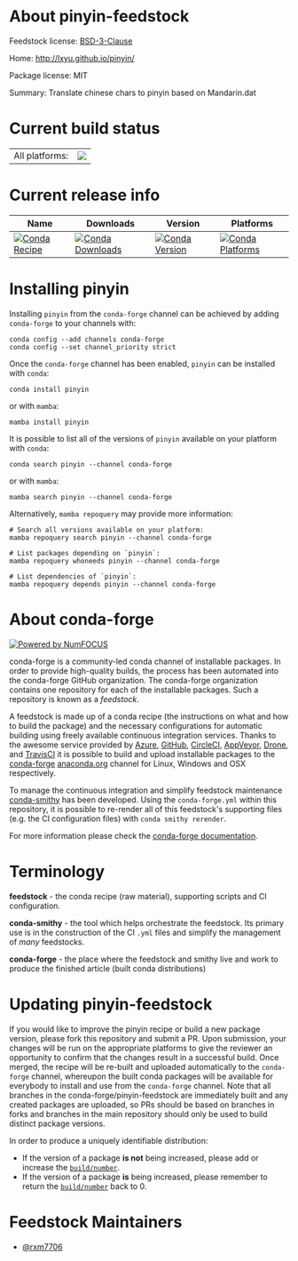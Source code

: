 About pinyin-feedstock
======================

Feedstock license: [BSD-3-Clause](https://github.com/conda-forge/pinyin-feedstock/blob/main/LICENSE.txt)

Home: http://lxyu.github.io/pinyin/

Package license: MIT

Summary: Translate chinese chars to pinyin based on Mandarin.dat

Current build status
====================


<table><tr><td>All platforms:</td>
    <td>
      <a href="https://dev.azure.com/conda-forge/feedstock-builds/_build/latest?definitionId=22554&branchName=main">
        <img src="https://dev.azure.com/conda-forge/feedstock-builds/_apis/build/status/pinyin-feedstock?branchName=main">
      </a>
    </td>
  </tr>
</table>

Current release info
====================

| Name | Downloads | Version | Platforms |
| --- | --- | --- | --- |
| [![Conda Recipe](https://img.shields.io/badge/recipe-pinyin-green.svg)](https://anaconda.org/conda-forge/pinyin) | [![Conda Downloads](https://img.shields.io/conda/dn/conda-forge/pinyin.svg)](https://anaconda.org/conda-forge/pinyin) | [![Conda Version](https://img.shields.io/conda/vn/conda-forge/pinyin.svg)](https://anaconda.org/conda-forge/pinyin) | [![Conda Platforms](https://img.shields.io/conda/pn/conda-forge/pinyin.svg)](https://anaconda.org/conda-forge/pinyin) |

Installing pinyin
=================

Installing `pinyin` from the `conda-forge` channel can be achieved by adding `conda-forge` to your channels with:

```
conda config --add channels conda-forge
conda config --set channel_priority strict
```

Once the `conda-forge` channel has been enabled, `pinyin` can be installed with `conda`:

```
conda install pinyin
```

or with `mamba`:

```
mamba install pinyin
```

It is possible to list all of the versions of `pinyin` available on your platform with `conda`:

```
conda search pinyin --channel conda-forge
```

or with `mamba`:

```
mamba search pinyin --channel conda-forge
```

Alternatively, `mamba repoquery` may provide more information:

```
# Search all versions available on your platform:
mamba repoquery search pinyin --channel conda-forge

# List packages depending on `pinyin`:
mamba repoquery whoneeds pinyin --channel conda-forge

# List dependencies of `pinyin`:
mamba repoquery depends pinyin --channel conda-forge
```


About conda-forge
=================

[![Powered by
NumFOCUS](https://img.shields.io/badge/powered%20by-NumFOCUS-orange.svg?style=flat&colorA=E1523D&colorB=007D8A)](https://numfocus.org)

conda-forge is a community-led conda channel of installable packages.
In order to provide high-quality builds, the process has been automated into the
conda-forge GitHub organization. The conda-forge organization contains one repository
for each of the installable packages. Such a repository is known as a *feedstock*.

A feedstock is made up of a conda recipe (the instructions on what and how to build
the package) and the necessary configurations for automatic building using freely
available continuous integration services. Thanks to the awesome service provided by
[Azure](https://azure.microsoft.com/en-us/services/devops/), [GitHub](https://github.com/),
[CircleCI](https://circleci.com/), [AppVeyor](https://www.appveyor.com/),
[Drone](https://cloud.drone.io/welcome), and [TravisCI](https://travis-ci.com/)
it is possible to build and upload installable packages to the
[conda-forge](https://anaconda.org/conda-forge) [anaconda.org](https://anaconda.org/)
channel for Linux, Windows and OSX respectively.

To manage the continuous integration and simplify feedstock maintenance
[conda-smithy](https://github.com/conda-forge/conda-smithy) has been developed.
Using the ``conda-forge.yml`` within this repository, it is possible to re-render all of
this feedstock's supporting files (e.g. the CI configuration files) with ``conda smithy rerender``.

For more information please check the [conda-forge documentation](https://conda-forge.org/docs/).

Terminology
===========

**feedstock** - the conda recipe (raw material), supporting scripts and CI configuration.

**conda-smithy** - the tool which helps orchestrate the feedstock.
                   Its primary use is in the construction of the CI ``.yml`` files
                   and simplify the management of *many* feedstocks.

**conda-forge** - the place where the feedstock and smithy live and work to
                  produce the finished article (built conda distributions)


Updating pinyin-feedstock
=========================

If you would like to improve the pinyin recipe or build a new
package version, please fork this repository and submit a PR. Upon submission,
your changes will be run on the appropriate platforms to give the reviewer an
opportunity to confirm that the changes result in a successful build. Once
merged, the recipe will be re-built and uploaded automatically to the
`conda-forge` channel, whereupon the built conda packages will be available for
everybody to install and use from the `conda-forge` channel.
Note that all branches in the conda-forge/pinyin-feedstock are
immediately built and any created packages are uploaded, so PRs should be based
on branches in forks and branches in the main repository should only be used to
build distinct package versions.

In order to produce a uniquely identifiable distribution:
 * If the version of a package **is not** being increased, please add or increase
   the [``build/number``](https://docs.conda.io/projects/conda-build/en/latest/resources/define-metadata.html#build-number-and-string).
 * If the version of a package **is** being increased, please remember to return
   the [``build/number``](https://docs.conda.io/projects/conda-build/en/latest/resources/define-metadata.html#build-number-and-string)
   back to 0.

Feedstock Maintainers
=====================

* [@rxm7706](https://github.com/rxm7706/)

